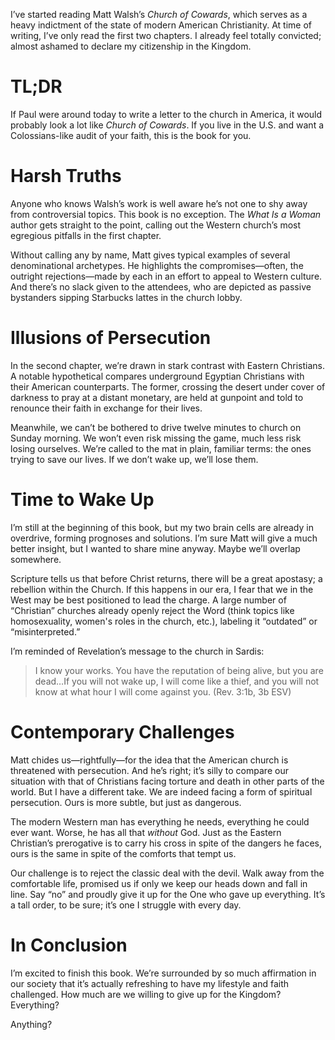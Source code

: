 I’ve started reading Matt Walsh’s *Church of Cowards*, which serves as a heavy indictment of the state of modern American Christianity. At time of writing, I’ve only read the first two chapters. I already feel totally convicted; almost ashamed to declare my citizenship in the Kingdom. 

# TL;DR

If Paul were around today to write a letter to the church in America, it would probably look a lot like *Church of Cowards*. If you live in the U.S. and want a Colossians-like audit of your faith, this is the book for you. 

# Harsh Truths

Anyone who knows Walsh’s work is well aware he’s not one to shy away from controversial topics. This book is no exception. The *What Is a Woman* author gets straight to the point, calling out the Western church’s most egregious pitfalls in the first chapter. 

Without calling any by name, Matt gives typical examples of several denominational archetypes. He highlights the compromises—often, the outright rejections—made by each in an effort to appeal to Western culture. And there’s no slack given to the attendees, who are depicted as passive bystanders sipping Starbucks lattes in the church lobby. 

# Illusions of Persecution

In the second chapter, we’re drawn in stark contrast with Eastern Christians. A notable hypothetical compares underground Egyptian Christians with their American counterparts. The former, crossing the desert under cover of darkness to pray at a distant monetary, are held at gunpoint and told to renounce their faith in exchange for their lives. 

Meanwhile, we can’t be bothered to drive twelve minutes to church on Sunday morning. We won’t even risk missing the game, much less risk losing ourselves. We’re called to the mat in plain, familiar terms: the ones trying to save our lives. If we don’t wake up, we’ll lose them. 

# Time to Wake Up

I’m still at the beginning of this book, but my two brain cells are already in overdrive, forming prognoses and solutions. I’m sure Matt will give a much better insight, but I wanted to share mine anyway. Maybe we’ll overlap somewhere.

Scripture tells us that before Christ returns, there will be a great apostasy; a rebellion within the Church. If this happens in our era, I fear that we in the West may be best positioned to lead the charge. A large number of “Christian” churches already openly reject the Word (think topics like homosexuality, women's roles in the church, etc.), labeling it “outdated” or “misinterpreted.”

I’m reminded of Revelation’s message to the church in Sardis:

> I know your works. You have the reputation of being alive, but you are dead…If you will not wake up, I will come like a thief, and you will not know at what hour I will come against you. ‭‭(Rev.‬ ‭3‬:‭1b, 3b ESV‬‬)

# Contemporary Challenges

Matt chides us—rightfully—for the idea that the American church is threatened with persecution. And he’s right; it’s silly to compare our situation with that of Christians facing torture and death in other parts of the world. But I have a different take. We are indeed facing a form of spiritual persecution. Ours is more subtle, but just as dangerous. 

The modern Western man has everything he needs, everything he could ever want. Worse, he has all that *without* God. Just as the Eastern Christian’s prerogative is to carry his cross in spite of the dangers he faces, ours is the same in spite of the comforts that tempt us. 

Our challenge is to reject the classic deal with the devil. Walk away from the comfortable life, promised us if only we keep our heads down and fall in line. Say “no” and proudly give it up for the One who gave up everything. It’s a tall order, to be sure; it’s one I struggle with every day. 

# In Conclusion

I’m excited to finish this book. We’re surrounded by so much affirmation in our society that it’s actually refreshing to have my lifestyle and faith challenged. How much are we willing to give up for the Kingdom? Everything?

Anything?
